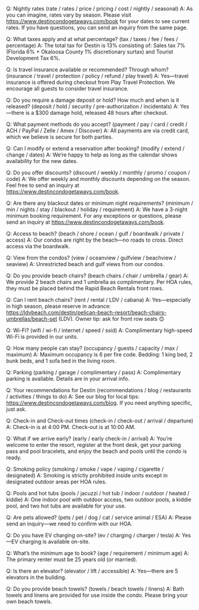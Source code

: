 Q: Nightly rates (rate / rates / price / pricing / cost / nightly / seasonal)
A: As you can imagine, rates vary by season. Please visit https://www.destincondogetaways.com/book for your dates to see current rates. If you have questions, you can send an inquiry from the same page.

Q: What taxes apply and at what percentage? (tax / taxes / fee / fees / percentage)
A: The total tax for Destin is 13% consisting of: Sales tax 7% (Florida 6% + Okaloosa County 1% discretionary surtax) and Tourist Development Tax 6%.

Q: Is travel insurance available or recommended? Through whom? (insurance / travel / protection / policy / refund / play travel)
A: Yes—travel insurance is offered during checkout from Play Travel Protection. We encourage all guests to consider travel insurance.

Q: Do you require a damage deposit or hold? How much and when is it released? (deposit / hold / security / pre-authorization / incidentals)
A: Yes—there is a $300 damage hold, released 48 hours after checkout.

Q: What payment methods do you accept? (payment / pay / card / credit / ACH / PayPal / Zelle / Amex / Discover)
A: All payments are via credit card, which we believe is secure for both parties.

Q: Can I modify or extend a reservation after booking? (modify / extend / change / dates)
A: We’re happy to help as long as the calendar shows availability for the new dates.

Q: Do you offer discounts? (discount / weekly / monthly / promo / coupon / code)
A: We offer weekly and monthly discounts depending on the season. Feel free to send an inquiry at https://www.destincondogetaways.com/book.

Q: Are there any blackout dates or minimum night requirements? (minimum / min / nights / stay / blackout / holiday / requirement)
A: We have a 3-night minimum booking requirement. For any exceptions or questions, please send an inquiry at https://www.destincondogetaways.com/book.

Q: Access to beach? (beach / shore / ocean / gulf / boardwalk / private / access)
A: Our condos are right by the beach—no roads to cross. Direct access via the boardwalk.

Q: View from the condos? (view / oceanview / gulfview / beachview / seaview)
A: Unrestricted beach and gulf views from our condos.

Q: Do you provide beach chairs? (beach chairs / chair / umbrella / gear)
A: We provide 2 beach chairs and 1 umbrella as complimentary. Per HOA rules, they must be placed behind the Rapid Beach Rentals front rows.

Q: Can I rent beach chairs? (rent / rental / LDV / cabana)
A: Yes—especially in high season, please reserve in advance: https://ldvbeach.com/destin/pelican-beach-resort/beach-chairs-umbrellas/beach-set (LDV). Owner tip: ask for front row seats 😊

Q: Wi-Fi? (wifi / wi-fi / internet / speed / ssid)
A: Complimentary high-speed Wi-Fi is provided in our units.

Q: How many people can stay? (occupancy / guests / capacity / max / maximum)
A: Maximum occupancy is 6 per fire code. Bedding: 1 king bed, 2 bunk beds, and 1 sofa bed in the living room.

Q: Parking (parking / garage / complimentary / pass)
A: Complimentary parking is available. Details are in your arrival info.

Q: Your recommendations for Destin (recommendations / blog / restaurants / activities / things to do)
A: See our blog for local tips: https://www.destincondogetaways.com/blog. If you need anything specific, just ask.

Q: Check-in and Check-out times (check-in / check-out / arrival / departure)
A: Check-in is at 4:00 PM. Check-out is at 10:00 AM.

Q: What if we arrive early? (early / early check-in / arrival)
A: You’re welcome to enter the resort, register at the front desk, get your parking pass and pool bracelets, and enjoy the beach and pools until the condo is ready.

Q: Smoking policy (smoking / smoke / vape / vaping / cigarette / designated)
A: Smoking is strictly prohibited inside units except in designated outdoor areas per HOA rules.

Q: Pools and hot tubs (pools / jacuzzi / hot tub / indoor / outdoor / heated / kiddie)
A: One indoor pool with outdoor access, two outdoor pools, a kiddie pool, and two hot tubs are available for your use.

Q: Are pets allowed? (pets / pet / dog / cat / service animal / ESA)
A: Please send an inquiry—we need to confirm with our HOA.

Q: Do you have EV charging on-site? (ev / charging / charger / tesla)
A: Yes—EV charging is available on-site.

Q: What’s the minimum age to book? (age / requirement / minimum age)
A: The primary renter must be 25 years old (or married).

Q: Is there an elevator? (elevator / lift / accessible)
A: Yes—there are 5 elevators in the building.

Q: Do you provide beach towels? (towels / beach towels / linens)
A: Bath towels and linens are provided for use inside the condo. Please bring your own beach towels.
